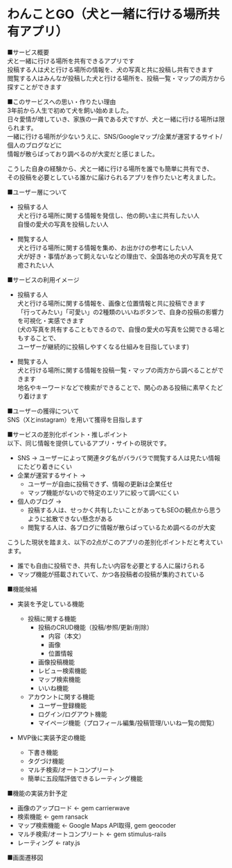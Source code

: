 # わんことGO（犬と一緒に行ける場所共有アプリ）

■サービス概要\
犬と一緒に行ける場所を共有できるアプリです\
投稿する人は犬と行ける場所の情報を、犬の写真と共に投稿し共有できます\
閲覧する人はみんなが投稿した犬と行ける場所を、投稿一覧・マップの両方から探すことができます

■このサービスへの思い・作りたい理由\
3年前から人生で初めて犬を飼い始めました。\
日々愛情が増していき、家族の一員である犬ですが、犬と一緒に行ける場所は限られます。\
一緒に行ける場所が少ないうえに、SNS/Googleマップ/企業が運営するサイト/個人のブログなどに\
情報が散らばっており調べるのが大変だと感じました。

こうした自身の経験から、犬と一緒に行ける場所を誰でも簡単に共有でき、\
その投稿を必要としている誰かに届けられるアプリを作りたいと考えました。

■ユーザー層について
- 投稿する人\
犬と行ける場所に関する情報を発信し、他の飼い主に共有したい人\
自慢の愛犬の写真を投稿したい人

- 閲覧する人\
犬と行ける場所に関する情報を集め、お出かけの参考にしたい人\
犬が好き・事情があって飼えないなどの理由で、全国各地の犬の写真を見て癒されたい人

■サービスの利用イメージ
- 投稿する人\
犬と行ける場所に関する情報を、画像と位置情報と共に投稿できます\
「行ってみたい」「可愛い」の2種類のいいねボタンで、自身の投稿の影響力を可視化・実感できます\
(犬の写真を共有することもできるので、自慢の愛犬の写真を公開できる場ともすることで、\
ユーザーが継続的に投稿しやすくなる仕組みを目指しています)

- 閲覧する人\
犬と行ける場所に関する情報を投稿一覧・マップの両方から調べることができます\
地名やキーワードなどで検索ができることで、関心のある投稿に素早くたどり着けます

■ユーザーの獲得について\
SNS（Xとinstagram）を用いて獲得を目指します

■サービスの差別化ポイント・推しポイント\
以下、同じ情報を提供しているアプリ・サイトの現状です。
- SNS → ユーザーによって関連タグ名がバラバラで閲覧する人は見たい情報にたどり着きにくい
- 企業が運営するサイト → 
  - ユーザーが自由に投稿できず、情報の更新は企業任せ
  - マップ機能がないので特定のエリアに絞って調べにくい
- 個人のブログ → 
  - 投稿する人は、せっかく共有したいことがあってもSEOの観点から思うように拡散できない懸念がある
  - 閲覧する人は、各ブログに情報が散らばっているため調べるのが大変

こうした現状を踏まえ、以下の2点がこのアプリの差別化ポイントだと考えています。
- 誰でも自由に投稿でき、共有したい内容を必要とする人に届けられる
- マップ機能が搭載されていて、かつ各投稿者の投稿が集約されている

■機能候補
- 実装を予定している機能
  - 投稿に関する機能
    - 投稿のCRUD機能（投稿/参照/更新/削除）
	    - 内容（本文）
	    - 画像
	    - 位置情報
    - 画像投稿機能
    - レビュー検索機能
    - マップ検索機能
    - いいね機能
  - アカウントに関する機能
    - ユーザー登録機能
    - ログイン/ログアウト機能
    - マイページ機能（プロフィール編集/投稿管理/いいね一覧の閲覧）

- MVP後に実装予定の機能
  - 下書き機能
  - タグづけ機能
  - マルチ検索/オートコンプリート
  - 簡単に五段階評価できるレーティング機能

■機能の実装方針予定
- 画像のアップロード ← gem carrierwave
- 検索機能 ← gem ransack
- マップ検索機能 ← Google Maps API取得, gem geocoder
- マルチ検索/オートコンプリート ← gem stimulus-rails
- レーティング ← raty.js

■画面遷移図
